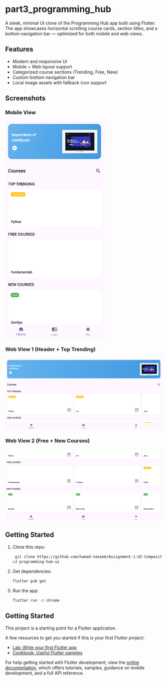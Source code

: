 # part3_programming_hub

A sleek, minimal UI clone of the Programming Hub app built using Flutter. The app showcases horizontal scrolling course cards, section titles, and a bottom navigation bar — optimized for both mobile and web views.

## Features

- Modern and responsive UI
- Mobile + Web layout support
- Categorized course sections (Trending, Free, New)
- Custom bottom navigation bar
- Local image assets with fallback icon support

## Screenshots

### Mobile View
![App Screenshot](assets/mobile_screen.png)

### Web View 1 (Header + Top Trending)
![App Screenshot](assets/web_screen.png)

### Web View 2 (Free + New Courses)
![App Screenshot](assets/web2.png)

## Getting Started

1. Clone this repo:
   ```bash
    git clone https://github.com/hamad-naseem/Assignment-1-UI-Composition.git
   cd programming-hub-ui

2. Get dependencies:
    ```bash
    flutter pub get

3. Run the app:
    ```bash
    flutter run -d chrome 

## Getting Started

This project is a starting point for a Flutter application.

A few resources to get you started if this is your first Flutter project:

- [Lab: Write your first Flutter app](https://docs.flutter.dev/get-started/codelab)
- [Cookbook: Useful Flutter samples](https://docs.flutter.dev/cookbook)

For help getting started with Flutter development, view the
[online documentation](https://docs.flutter.dev/), which offers tutorials,
samples, guidance on mobile development, and a full API reference.
